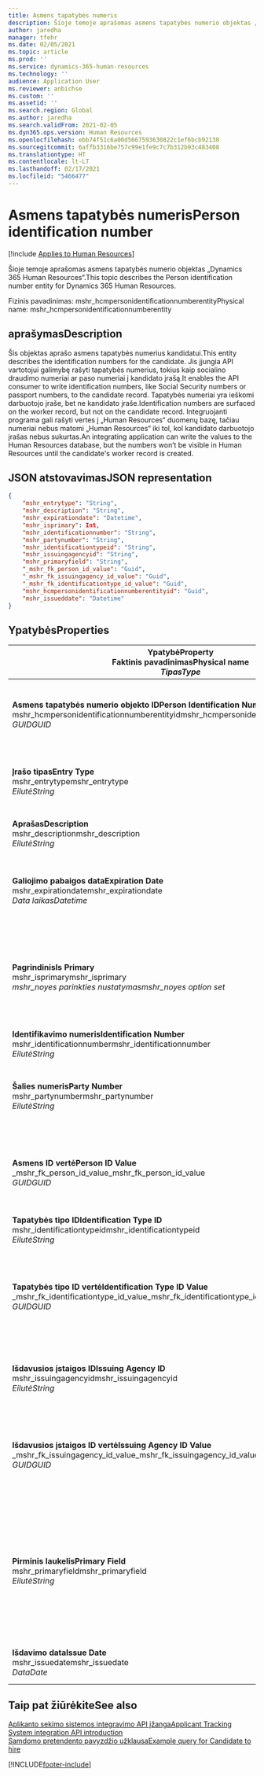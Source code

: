 ```yaml
---
title: Asmens tapatybės numeris
description: Šioje temoje aprašomas asmens tapatybės numerio objektas „Dynamics 365 Human Resources“.
author: jaredha
manager: tfehr
ms.date: 02/05/2021
ms.topic: article
ms.prod: ''
ms.service: dynamics-365-human-resources
ms.technology: ''
audience: Application User
ms.reviewer: anbichse
ms.custom: ''
ms.assetid: ''
ms.search.region: Global
ms.author: jaredha
ms.search.validFrom: 2021-02-05
ms.dyn365.ops.version: Human Resources
ms.openlocfilehash: ebb74f51c6a00d5667593630822c1ef6bcb92138
ms.sourcegitcommit: 6affb3316be757c99e1fe9c7c7b312b93c483408
ms.translationtype: HT
ms.contentlocale: lt-LT
ms.lasthandoff: 02/17/2021
ms.locfileid: "5466477"
---
```

# <a name="person-identification-number"></a><span data-ttu-id="0bb99-103">Asmens tapatybės numeris</span><span class="sxs-lookup"><span data-stu-id="0bb99-103">Person identification number</span></span>

[!include [Applies to Human Resources](../includes/applies-to-hr.md)]

<span data-ttu-id="0bb99-104">Šioje temoje aprašomas asmens tapatybės numerio objektas „Dynamics 365 Human Resources“.</span><span class="sxs-lookup"><span data-stu-id="0bb99-104">This topic describes the Person identification number entity for Dynamics 365 Human Resources.</span></span>

<span data-ttu-id="0bb99-105">Fizinis pavadinimas: mshr_hcmpersonidentificationnumberentity</span><span class="sxs-lookup"><span data-stu-id="0bb99-105">Physical name: mshr_hcmpersonidentificationnumberentity</span></span>

## <a name="description"></a><span data-ttu-id="0bb99-106">aprašymas</span><span class="sxs-lookup"><span data-stu-id="0bb99-106">Description</span></span>

<span data-ttu-id="0bb99-107">Šis objektas aprašo asmens tapatybės numerius kandidatui.</span><span class="sxs-lookup"><span data-stu-id="0bb99-107">This entity describes the identification numbers for the candidate.</span></span> <span data-ttu-id="0bb99-108">Jis įjungia API vartotojui galimybę rašyti tapatybės numerius, tokius kaip socialino draudimo numeriai ar paso numeriai į kandidato įrašą.</span><span class="sxs-lookup"><span data-stu-id="0bb99-108">It enables the API consumer to write identification numbers, like Social Security numbers or passport numbers, to the candidate record.</span></span> <span data-ttu-id="0bb99-109">Tapatybės numeriai yra ieškomi darbuotojo įraše, bet ne kandidato įraše.</span><span class="sxs-lookup"><span data-stu-id="0bb99-109">Identification numbers are surfaced on the worker record, but not on the candidate record.</span></span> <span data-ttu-id="0bb99-110">Integruojanti programa gali rašyti vertes į „Human Resources“ duomenų bazę, tačiau numeriai nebus matomi „Human Resources“ iki tol, kol kandidato darbuotojo įrašas nebus sukurtas.</span><span class="sxs-lookup"><span data-stu-id="0bb99-110">An integrating application can write the values to the Human Resources database, but the numbers won’t be visible in Human Resources until the candidate's worker record is created.</span></span>

## <a name="json-representation"></a><span data-ttu-id="0bb99-111">JSON atstovavimas</span><span class="sxs-lookup"><span data-stu-id="0bb99-111">JSON representation</span></span>

```json
{
    "mshr_entrytype": "String",
    "mshr_description": "String",
    "mshr_expirationdate": "Datetime",
    "mshr_isprimary": Int,
    "mshr_identificationnumber": "String",
    "mshr_partynumber": "String",
    "mshr_identificationtypeid": "String",
    "mshr_issuingagencyid": "String",
    "mshr_primaryfield": "String",
    "_mshr_fk_person_id_value": "Guid",
    "_mshr_fk_issuingagency_id_value": "Guid",
    "_mshr_fk_identificationtype_id_value": "Guid",
    "mshr_hcmpersonidentificationnumberentityid": "Guid",
    "mshr_issueddate": "Datetime"
}
```

## <a name="properties"></a><span data-ttu-id="0bb99-112">Ypatybės</span><span class="sxs-lookup"><span data-stu-id="0bb99-112">Properties</span></span>

| <span data-ttu-id="0bb99-113">Ypatybė</span><span class="sxs-lookup"><span data-stu-id="0bb99-113">Property</span></span><br><span data-ttu-id="0bb99-114">**Faktinis pavadinimas**</span><span class="sxs-lookup"><span data-stu-id="0bb99-114">**Physical name**</span></span><br><span data-ttu-id="0bb99-115">**_Tipas_**</span><span class="sxs-lookup"><span data-stu-id="0bb99-115">**_Type_**</span></span> | <span data-ttu-id="0bb99-116">Naudoti</span><span class="sxs-lookup"><span data-stu-id="0bb99-116">Use</span></span> | <span data-ttu-id="0bb99-117">aprašymas</span><span class="sxs-lookup"><span data-stu-id="0bb99-117">Description</span></span> |
| --- | --- | --- |
| <span data-ttu-id="0bb99-118">**Asmens tapatybės numerio objekto ID**</span><span class="sxs-lookup"><span data-stu-id="0bb99-118">**Person Identification Number Entity ID**</span></span><br><span data-ttu-id="0bb99-119">mshr_hcmpersonidentificationnumberentityid</span><span class="sxs-lookup"><span data-stu-id="0bb99-119">mshr_hcmpersonidentificationnumberentityid</span></span><br><span data-ttu-id="0bb99-120">*GUID*</span><span class="sxs-lookup"><span data-stu-id="0bb99-120">*GUID*</span></span> | <span data-ttu-id="0bb99-121">Tik skaitomas</span><span class="sxs-lookup"><span data-stu-id="0bb99-121">Read-only</span></span><br><span data-ttu-id="0bb99-122">Būtina</span><span class="sxs-lookup"><span data-stu-id="0bb99-122">Required</span></span><br><span data-ttu-id="0bb99-123">Sukurta sistemos</span><span class="sxs-lookup"><span data-stu-id="0bb99-123">System-generated</span></span> | <span data-ttu-id="0bb99-124">Unikalus pirminis identifikatorius asmens tapatybės numerio įrašui.</span><span class="sxs-lookup"><span data-stu-id="0bb99-124">Unique primary identifier for the person identification number record.</span></span> |
| <span data-ttu-id="0bb99-125">**Įrašo tipas**</span><span class="sxs-lookup"><span data-stu-id="0bb99-125">**Entry Type**</span></span><br><span data-ttu-id="0bb99-126">mshr_entrytype</span><span class="sxs-lookup"><span data-stu-id="0bb99-126">mshr_entrytype</span></span><br><span data-ttu-id="0bb99-127">*Eilutė*</span><span class="sxs-lookup"><span data-stu-id="0bb99-127">*String*</span></span> | <span data-ttu-id="0bb99-128">Skaitymas/rašymas</span><span class="sxs-lookup"><span data-stu-id="0bb99-128">Read-write</span></span><br><span data-ttu-id="0bb99-129">Pasirinktinai</span><span class="sxs-lookup"><span data-stu-id="0bb99-129">Optional</span></span> | <span data-ttu-id="0bb99-130">Laisva vertė nuorodos objekto tipui tapatybės numeriui.</span><span class="sxs-lookup"><span data-stu-id="0bb99-130">Free value to reference the type of entry for the identification number.</span></span> |
| <span data-ttu-id="0bb99-131">**Aprašas**</span><span class="sxs-lookup"><span data-stu-id="0bb99-131">**Description**</span></span><br><span data-ttu-id="0bb99-132">mshr_description</span><span class="sxs-lookup"><span data-stu-id="0bb99-132">mshr_description</span></span><br><span data-ttu-id="0bb99-133">*Eilutė*</span><span class="sxs-lookup"><span data-stu-id="0bb99-133">*String*</span></span> | <span data-ttu-id="0bb99-134">Skaitymas/rašymas</span><span class="sxs-lookup"><span data-stu-id="0bb99-134">Read-write</span></span><br><span data-ttu-id="0bb99-135">Pasirinktinai</span><span class="sxs-lookup"><span data-stu-id="0bb99-135">Optional</span></span> | <span data-ttu-id="0bb99-136">Identifikacijos numerio aprašas.</span><span class="sxs-lookup"><span data-stu-id="0bb99-136">The description of the identification number.</span></span> |
| <span data-ttu-id="0bb99-137">**Galiojimo pabaigos data**</span><span class="sxs-lookup"><span data-stu-id="0bb99-137">**Expiration Date**</span></span><br><span data-ttu-id="0bb99-138">mshr_expirationdate</span><span class="sxs-lookup"><span data-stu-id="0bb99-138">mshr_expirationdate</span></span><br><span data-ttu-id="0bb99-139">*Data laikas*</span><span class="sxs-lookup"><span data-stu-id="0bb99-139">*Datetime*</span></span> | <span data-ttu-id="0bb99-140">Skaitymas/rašymas</span><span class="sxs-lookup"><span data-stu-id="0bb99-140">Read-write</span></span><br><span data-ttu-id="0bb99-141">Pasirinktinai</span><span class="sxs-lookup"><span data-stu-id="0bb99-141">Optional</span></span> | <span data-ttu-id="0bb99-142">Asmens tapatybės ar susieto dokumento galiojimo pabaigos data.</span><span class="sxs-lookup"><span data-stu-id="0bb99-142">The date on which the identification number or associated document expires.</span></span> |
| <span data-ttu-id="0bb99-143">**Pagrindinis**</span><span class="sxs-lookup"><span data-stu-id="0bb99-143">**Is Primary**</span></span><br><span data-ttu-id="0bb99-144">mshr_isprimary</span><span class="sxs-lookup"><span data-stu-id="0bb99-144">mshr_isprimary</span></span><br><span data-ttu-id="0bb99-145">*mshr_noyes parinkties nustatymas*</span><span class="sxs-lookup"><span data-stu-id="0bb99-145">*mshr_noyes option set*</span></span> | <span data-ttu-id="0bb99-146">Skaitymas/rašymas</span><span class="sxs-lookup"><span data-stu-id="0bb99-146">Read-write</span></span><br><span data-ttu-id="0bb99-147">Pasirinktinai</span><span class="sxs-lookup"><span data-stu-id="0bb99-147">Optional</span></span> | <span data-ttu-id="0bb99-148">Nustato, ar asmens tapatybės numeris yra pirminis įrašas asmeniui šiam atapžinimo tipui.</span><span class="sxs-lookup"><span data-stu-id="0bb99-148">Defines whether the identification number is the primary record for the person for this identification type.</span></span> |
| <span data-ttu-id="0bb99-149">**Identifikavimo numeris**</span><span class="sxs-lookup"><span data-stu-id="0bb99-149">**Identification Number**</span></span><br><span data-ttu-id="0bb99-150">mshr_identificationnumber</span><span class="sxs-lookup"><span data-stu-id="0bb99-150">mshr_identificationnumber</span></span><br><span data-ttu-id="0bb99-151">*Eilutė*</span><span class="sxs-lookup"><span data-stu-id="0bb99-151">*String*</span></span> | <span data-ttu-id="0bb99-152">Skaitymas/rašymas</span><span class="sxs-lookup"><span data-stu-id="0bb99-152">Read-write</span></span><br><span data-ttu-id="0bb99-153">Būtina</span><span class="sxs-lookup"><span data-stu-id="0bb99-153">Required</span></span> | <span data-ttu-id="0bb99-154">Identifikacijos numeris.</span><span class="sxs-lookup"><span data-stu-id="0bb99-154">The identification number.</span></span> |
| <span data-ttu-id="0bb99-155">**Šalies numeris**</span><span class="sxs-lookup"><span data-stu-id="0bb99-155">**Party Number**</span></span><br><span data-ttu-id="0bb99-156">mshr_partynumber</span><span class="sxs-lookup"><span data-stu-id="0bb99-156">mshr_partynumber</span></span><br><span data-ttu-id="0bb99-157">*Eilutė*</span><span class="sxs-lookup"><span data-stu-id="0bb99-157">*String*</span></span> | <span data-ttu-id="0bb99-158">Skaitymas/rašymas</span><span class="sxs-lookup"><span data-stu-id="0bb99-158">Read-write</span></span><br><span data-ttu-id="0bb99-159">Būtina</span><span class="sxs-lookup"><span data-stu-id="0bb99-159">Required</span></span> | <span data-ttu-id="0bb99-160">Šalies (asmens), turinčio tapatybės numerį, identifikatorius.</span><span class="sxs-lookup"><span data-stu-id="0bb99-160">The identifier of the party (person) owning the identification number.</span></span> |
| <span data-ttu-id="0bb99-161">**Asmens ID vertė**</span><span class="sxs-lookup"><span data-stu-id="0bb99-161">**Person ID Value**</span></span><br><span data-ttu-id="0bb99-162">_mshr_fk_person_id_value</span><span class="sxs-lookup"><span data-stu-id="0bb99-162">_mshr_fk_person_id_value</span></span><br><span data-ttu-id="0bb99-163">*GUID*</span><span class="sxs-lookup"><span data-stu-id="0bb99-163">*GUID*</span></span> | <span data-ttu-id="0bb99-164">Tik skaitomas</span><span class="sxs-lookup"><span data-stu-id="0bb99-164">Read-only</span></span><br><span data-ttu-id="0bb99-165">Būtina</span><span class="sxs-lookup"><span data-stu-id="0bb99-165">Required</span></span><br><span data-ttu-id="0bb99-166">Užsienio raktas: mshr_dirpersonentityid mshr_dirpersonentity objektas</span><span class="sxs-lookup"><span data-stu-id="0bb99-166">Foreign key: mshr_dirpersonentityid of mshr_dirpersonentity entity</span></span> | <span data-ttu-id="0bb99-167">Unikalus šalies (asmens) identifikatorius.</span><span class="sxs-lookup"><span data-stu-id="0bb99-167">The unique identifier of the party (person).</span></span> |
| <span data-ttu-id="0bb99-168">**Tapatybės tipo ID**</span><span class="sxs-lookup"><span data-stu-id="0bb99-168">**Identification Type ID**</span></span><br><span data-ttu-id="0bb99-169">mshr_identificationtypeid</span><span class="sxs-lookup"><span data-stu-id="0bb99-169">mshr_identificationtypeid</span></span><br><span data-ttu-id="0bb99-170">*Eilutė*</span><span class="sxs-lookup"><span data-stu-id="0bb99-170">*String*</span></span> | <span data-ttu-id="0bb99-171">Skaitymas/rašymas</span><span class="sxs-lookup"><span data-stu-id="0bb99-171">Read-write</span></span><br><span data-ttu-id="0bb99-172">Būtina</span><span class="sxs-lookup"><span data-stu-id="0bb99-172">Required</span></span> | <span data-ttu-id="0bb99-173">Tapatybės numerio tipas.</span><span class="sxs-lookup"><span data-stu-id="0bb99-173">The type of identification number.</span></span> |
| <span data-ttu-id="0bb99-174">**Tapatybės tipo ID vertė**</span><span class="sxs-lookup"><span data-stu-id="0bb99-174">**Identification Type ID Value**</span></span><br><span data-ttu-id="0bb99-175">_mshr_fk_identificationtype_id_value</span><span class="sxs-lookup"><span data-stu-id="0bb99-175">_mshr_fk_identificationtype_id_value</span></span><br><span data-ttu-id="0bb99-176">*GUID*</span><span class="sxs-lookup"><span data-stu-id="0bb99-176">*GUID*</span></span> | <span data-ttu-id="0bb99-177">Tik skaitomas</span><span class="sxs-lookup"><span data-stu-id="0bb99-177">Read-only</span></span><br><span data-ttu-id="0bb99-178">Būtina</span><span class="sxs-lookup"><span data-stu-id="0bb99-178">Required</span></span><br><span data-ttu-id="0bb99-179">Užsienio raktas: mshr_hcmidentificationtypeentityid mshr_hcmidentificationtypeentity objektas</span><span class="sxs-lookup"><span data-stu-id="0bb99-179">Foreign key: mshr_hcmidentificationtypeentityid of mshr_hcmidentificationtypeentity entity</span></span> | <span data-ttu-id="0bb99-180">Sistemos sukurtas unikalus asmens identifikatoriaus tipas.</span><span class="sxs-lookup"><span data-stu-id="0bb99-180">System-generated unique identifier of the identification type.</span></span> |
| <span data-ttu-id="0bb99-181">**Išdavusios įstaigos ID**</span><span class="sxs-lookup"><span data-stu-id="0bb99-181">**Issuing Agency ID**</span></span><br><span data-ttu-id="0bb99-182">mshr_issuingagencyid</span><span class="sxs-lookup"><span data-stu-id="0bb99-182">mshr_issuingagencyid</span></span><br><span data-ttu-id="0bb99-183">*Eilutė*</span><span class="sxs-lookup"><span data-stu-id="0bb99-183">*String*</span></span> | <span data-ttu-id="0bb99-184">Skaitymas/rašymas</span><span class="sxs-lookup"><span data-stu-id="0bb99-184">Read-write</span></span><br><span data-ttu-id="0bb99-185">Pasirinktinai</span><span class="sxs-lookup"><span data-stu-id="0bb99-185">Optional</span></span> | <span data-ttu-id="0bb99-186">Tapatybės numerį išdavusi įstaiga ar organizacija.</span><span class="sxs-lookup"><span data-stu-id="0bb99-186">The agency or organization issuing the identification number.</span></span> |
| <span data-ttu-id="0bb99-187">**Išdavusios įstaigos ID vertė**</span><span class="sxs-lookup"><span data-stu-id="0bb99-187">**Issuing Agency ID Value**</span></span><br><span data-ttu-id="0bb99-188">_mshr_fk_issuingagency_id_value</span><span class="sxs-lookup"><span data-stu-id="0bb99-188">_mshr_fk_issuingagency_id_value</span></span><br><span data-ttu-id="0bb99-189">*GUID*</span><span class="sxs-lookup"><span data-stu-id="0bb99-189">*GUID*</span></span> | <span data-ttu-id="0bb99-190">Tik skaitomas</span><span class="sxs-lookup"><span data-stu-id="0bb99-190">Read-only</span></span><br><span data-ttu-id="0bb99-191">Pasirinktinai</span><span class="sxs-lookup"><span data-stu-id="0bb99-191">Optional</span></span><br><span data-ttu-id="0bb99-192">Užsienio raktas: mshr_hcmissuingagencyentityid mshr_hcmissuingagencyentity objektas</span><span class="sxs-lookup"><span data-stu-id="0bb99-192">Foreign key: mshr_hcmissuingagencyentityid of mshr_hcmissuingagencyentity entity</span></span> | <span data-ttu-id="0bb99-193">Sistemos sukurtas unikalus agentūros, išdavusios tapatybės numerį, identifikatorius.</span><span class="sxs-lookup"><span data-stu-id="0bb99-193">System-generated unique identifier of the agency issuing the identification number.</span></span> |
| <span data-ttu-id="0bb99-194">**Pirminis laukelis**</span><span class="sxs-lookup"><span data-stu-id="0bb99-194">**Primary Field**</span></span><br><span data-ttu-id="0bb99-195">mshr_primaryfield</span><span class="sxs-lookup"><span data-stu-id="0bb99-195">mshr_primaryfield</span></span><br><span data-ttu-id="0bb99-196">*Eilutė*</span><span class="sxs-lookup"><span data-stu-id="0bb99-196">*String*</span></span> | <span data-ttu-id="0bb99-197">Tik skaitomas</span><span class="sxs-lookup"><span data-stu-id="0bb99-197">Read-only</span></span><br><span data-ttu-id="0bb99-198">Būtina</span><span class="sxs-lookup"><span data-stu-id="0bb99-198">Required</span></span> | <span data-ttu-id="0bb99-199">Laukelis, kuris turi būti naudojamas kaip objekto įrašo identifikatorius.</span><span class="sxs-lookup"><span data-stu-id="0bb99-199">Field to be used as an identifier of the entity record.</span></span> <span data-ttu-id="0bb99-200">Šalies numerio, tapatybės tipo ID ir tapatybės numerio derinys.</span><span class="sxs-lookup"><span data-stu-id="0bb99-200">Combination of party number, identification type ID, and identification number.</span></span> |
| <span data-ttu-id="0bb99-201">**Išdavimo data**</span><span class="sxs-lookup"><span data-stu-id="0bb99-201">**Issue Date**</span></span><br><span data-ttu-id="0bb99-202">mshr_issuedate</span><span class="sxs-lookup"><span data-stu-id="0bb99-202">mshr_issuedate</span></span><br><span data-ttu-id="0bb99-203">*Data*</span><span class="sxs-lookup"><span data-stu-id="0bb99-203">*Date*</span></span> | <span data-ttu-id="0bb99-204">Skaitymas/rašymas</span><span class="sxs-lookup"><span data-stu-id="0bb99-204">Read-write</span></span><br><span data-ttu-id="0bb99-205">Pasirinktinai</span><span class="sxs-lookup"><span data-stu-id="0bb99-205">Optional</span></span> | <span data-ttu-id="0bb99-206">Tapatybės numerio išdavimo data.</span><span class="sxs-lookup"><span data-stu-id="0bb99-206">The date the identification number was issued.</span></span> |

## <a name="see-also"></a><span data-ttu-id="0bb99-207">Taip pat žiūrėkite</span><span class="sxs-lookup"><span data-stu-id="0bb99-207">See also</span></span>

[<span data-ttu-id="0bb99-208">Aplikanto sekimo sistemos integravimo API įžanga</span><span class="sxs-lookup"><span data-stu-id="0bb99-208">Applicant Tracking System integration API introduction</span></span>](hr-admin-integration-ats-api-introduction.md)<br>
[<span data-ttu-id="0bb99-209">Samdomo pretendento pavyzdžio užklausa</span><span class="sxs-lookup"><span data-stu-id="0bb99-209">Example query for Candidate to hire</span></span>](hr-admin-integration-ats-api-candidate-to-hire-example-query.md)



[!INCLUDE[footer-include](../includes/footer-banner.md)]